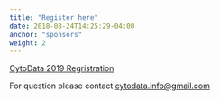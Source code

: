 ```yaml
---
title: "Register here"
date: 2018-08-24T14:25:29-04:00
anchor: "sponsors"
weight: 2
---
```


[CytoData 2019 Regristration](https://indico.dkfz.de/e/CytoData)

For question please contact <cytodata.info@gmail.com>